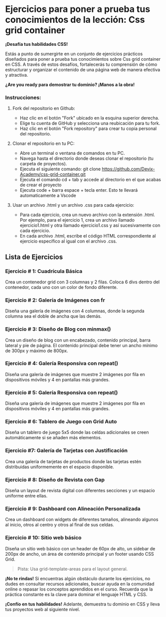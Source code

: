 # Ejercicios para poner a prueba tus conocimientos de la lección: Css grid container

**¡Desafía tus habilidades CSS!**

Estás a punto de sumergirte en un conjunto de ejercicios prácticos diseñados para poner a prueba tus conocimientos sobre Css grid container en CSS. A través de estos desafíos, fortalecerás tu comprensión de cómo estructurar y organizar el contenido de una página web de manera efectiva y atractiva.

**¿Are you ready para demostrar tu dominio? ¡Manos a la obra!**

### Instrucciones:
1. Fork del repositorio en Github:

    * Haz clic en el botón "Fork" ubicado en la esquina superior derecha.
    * Elige tu cuenta de GitHub y selecciona una reubicación para tu fork.
    * Haz clic en el botón "Fork repository" para crear tu copia personal del repositorio.

2. Clonar el repositorio en tu PC:

    * Abre un terminal o ventana de comandos en tu PC.
    * Navega hasta el directorio donde deseas clonar el repositorio (tu carpeta de proyectos).
    * Ejecuta el siguiente comando: git clone https://github.com/Devix-Academy/css-grid-container.git
    * Ejecuta el comando cd + tab y accede al directorio en el que acabas de crear el proyecto
    * Ejecuta code + barra espace + tecla enter. Esto te llevará automaticamente a Vscode
    

3. Usar un archivo .html y un archivo .css para cada ejercicio:

     * Para cada ejercicio, crea un nuevo archivo con la extensión .html. Por ejemplo, para el ejercicio 1, crea un archivo llamado ejercicio1.html y otra llamado ejercicio1.css y así sucesivamente con cada ejercicio.
    * En cada archivo .html, escribe el código HTML correspondiente al ejercicio específico al igual con el archivo .css.

## Lista de Ejercicios

### Ejercicio # 1: Cuadrícula Básica
Crea un contenedor grid con 3 columnas y 2 filas. Coloca 6 divs dentro del contenedor, cada uno con un color de fondo diferente.

### Ejercicio # 2: Galería de Imágenes con fr
Diseña una galería de imágenes con 4 columnas, donde la segunda columna sea el doble de ancha que las demás.

### Ejercicio # 3: Diseño de Blog con minmax()
Crea un diseño de blog con un encabezado, contenido principal, barra lateral y pie de página. El contenido principal debe tener un ancho mínimo de 300px y máximo de 800px.

### Ejercicio # 4: Galería Responsiva con repeat()
Diseña una galería de imágenes que muestre 2 imágenes por fila en dispositivos móviles y 4 en pantallas más grandes.
    
### Ejercicio # 5: Galería Responsiva con repeat()
Diseña una galería de imágenes que muestre 2 imágenes por fila en dispositivos móviles y 4 en pantallas más grandes.

### Ejercicio # 6: Tablero de Juego con Grid Auto
Diseña un tablero de juego 5x5 donde las celdas adicionales se creen automáticamente si se añaden más elementos.

### Ejercicio #7: Galería de Tarjetas con Justificación
Crea una galería de tarjetas de productos donde las tarjetas estén distribuidas uniformemente en el espacio disponible.

### Ejercicio # 8: Diseño de Revista con Gap
Diseña un layout de revista digital con diferentes secciones y un espacio uniforme entre ellas.

### Ejercicio # 9: Dashboard con Alineación Personalizada
Crea un dashboard con widgets de diferentes tamaños, alineando algunos al inicio, otros al centro y otros al final de sus celdas.

### Ejercicio # 10: Sitio web básico
Diseña un sitio web básico con un header de 60px de alto, un sidebar de 200px de ancho, un área de contenido principal y un footer usando CSS Grid.

> Pista: Usa grid-template-areas para el layout general.

**¡No te rindas!** Si encuentras algún obstáculo durante los ejercicios, no dudes en consultar recursos adicionales, buscar ayuda en la comunidad online o repasar los conceptos aprendidos en el curso. Recuerda que la práctica constante es la clave para dominar el lenguaje HTML y CSS.

**¡Confío en tus habilidades!** Adelante, demuestra tu dominio en CSS y lleva tus proyectos web al siguiente nivel.
